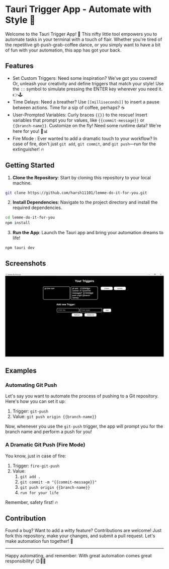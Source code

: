 # Tauri Trigger App - Automate with Style :rocket:

Welcome to the Tauri Trigger App! 🚀 This nifty little tool empowers you to automate tasks in your terminal with a touch of flair. Whether you're tired of the repetitive git-push-grab-coffee dance, or you simply want to have a bit of fun with your automation, this app has got your back.

## Features

- Set Custom Triggers: Need some inspiration? We've got you covered! Or, unleash your creativity and define triggers that match your style! Use the `::` symbol to simulate pressing the ENTER key wherever you need it. 👉🕹️
- Time Delays: Need a breather? Use `[[milliseconds]]` to insert a pause between actions. Time for a sip of coffee, perhaps? ☕️
- User-Prompted Variables: Curly braces `{{}}` to the rescue! Insert variables that prompt you for values, like `{{commit-message}}` or `{{branch-name}}`. Customize on the fly! Need some runtime data? We're here for you! 🤖📊
- Fire Mode : Ever wanted to add a dramatic touch to your workflow? In case of fire, don't just `git add`, `git commit`, and `git push`—run for the extinguisher! 🔥

## Getting Started

1. **Clone the Repository**: Start by cloning this repository to your local machine.

```bash
git clone https://github.com/harsh11101/lemme-do-it-for-you.git
```

2. **Install Dependencies**: Navigate to the project directory and install the required dependencies.

```bash
cd lemme-do-it-for-you
npm install
```

3. **Run the App**: Launch the Tauri app and bring your automation dreams to life!

```bash
npm tauri dev
```

## Screenshots

![Main app window](image.png)

## Examples

### Automating Git Push

Let's say you want to automate the process of pushing to a Git repository. Here's how you can set it up:

1. Trigger: `git-push`
2. Value: `git push origin {{branch-name}}`

Now, whenever you use the `git-push` trigger, the app will prompt you for the branch name and perform a push for you!

### A Dramatic Git Push (Fire Mode)

You know, just in case of fire:

1. Trigger: `fire-git-push`
2. Value:
   1. `git add .`
   2. `git commit -m "{{commit-message}}"`
   3. `git push origin {{branch-name}}`
   4. `run for your life`

Remember, safety first! 🔥

## Contribution

Found a bug? Want to add a witty feature? Contributions are welcome! Just fork this repository, make your changes, and submit a pull request. Let's make automation fun together! 🎉


---

Happy automating, and remember: With great automation comes great responsibility! 😉🤖🔥